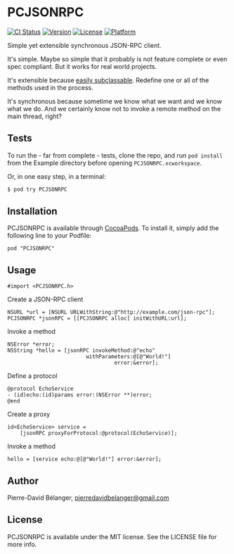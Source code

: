 # PCJSONRPC

[![CI Status](http://img.shields.io/travis/pierredavidbelanger/PCJSONRPC.svg?style=flat)](https://travis-ci.org/pierredavidbelanger/PCJSONRPC)
[![Version](https://img.shields.io/cocoapods/v/PCJSONRPC.svg?style=flat)](http://cocoadocs.org/docsets/PCJSONRPC)
[![License](https://img.shields.io/cocoapods/l/PCJSONRPC.svg?style=flat)](http://cocoadocs.org/docsets/PCJSONRPC)
[![Platform](https://img.shields.io/cocoapods/p/PCJSONRPC.svg?style=flat)](http://cocoadocs.org/docsets/PCJSONRPC)

Simple yet extensible synchronous JSON-RPC client.

It's simple. Maybe so simple that it probably is not feature complete or even spec compliant. But it works for real world projects.

It's extensible because [easily subclassable](https://github.com/pierredavidbelanger/PCJSONRPC/blob/master/Pod/Classes/PCJSONRPCSubclass.h). Redefine one or all of the methods used in the process.

It's synchronous because sometime we know what we want and we know what we do. And we certainly know not to invoke a remote method on the main thread, right?

## Tests

To run the - far from complete - tests, clone the repo, and run `pod install` from the Example directory before opening `PCJSONRPC.xcworkspace`.

Or, in one easy step, in a terminal:

```bash
$ pod try PCJSONRPC
```

## Installation

PCJSONRPC is available through [CocoaPods](http://cocoapods.org). To install
it, simply add the following line to your Podfile:

    pod "PCJSONRPC"

## Usage

```objc
#import <PCJSONRPC.h>
```

Create a JSON-RPC client

```objc
NSURL *url = [NSURL URLWithString:@"http://example.com/json-rpc"];
PCJSONRPC *jsonRPC = [[PCJSONRPC alloc] initWithURL:url];
```

Invoke a method

```objc
NSError *error;
NSString *hello = [jsonRPC invokeMethod:@"echo"
                         withParameters:@[@"World!"]
                                  error:&error];
```

Define a protocol

```objc
@protocol EchoService
- (id)echo:(id)params error:(NSError **)error;
@end
```

Create a proxy

```objc
id<EchoService> service =
    [jsonRPC proxyForProtocol:@protocol(EchoService)];
```

Invoke a method

```objc
hello = [service echo:@[@"World!"] error:&error];
```

## Author

Pierre-David Bélanger, pierredavidbelanger@gmail.com

## License

PCJSONRPC is available under the MIT license. See the LICENSE file for more info.
